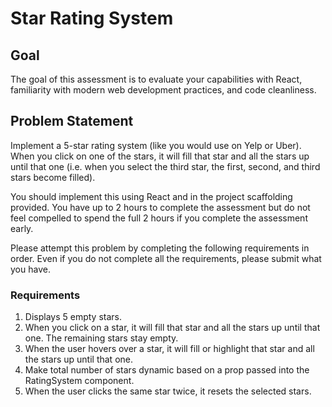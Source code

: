 # Star Rating System

## Goal

The goal of this assessment is to evaluate your capabilities with React, familiarity with modern web development practices, and code cleanliness.

## Problem Statement

Implement a 5-star rating system (like you would use on Yelp or Uber). When you click on one of the stars, it will fill that star and all the stars up until that one (i.e. when you select the third star, the first, second, and third stars become filled).

You should implement this using React and in the project scaffolding provided. You have up to 2 hours to complete the assessment but do not feel compelled to spend the full 2 hours if you complete the assessment early.

Please attempt this problem by completing the following requirements in order. Even if you do not complete all the requirements, please submit what you have.

### Requirements

1. Displays 5 empty stars.
2. When you click on a star, it will fill that star and all the stars up until that one. The remaining stars stay empty.
3. When the user hovers over a star, it will fill or highlight that star and all the stars up until that one.
4. Make total number of stars dynamic based on a prop passed into the RatingSystem component.
5. When the user clicks the same star twice, it resets the selected stars.
